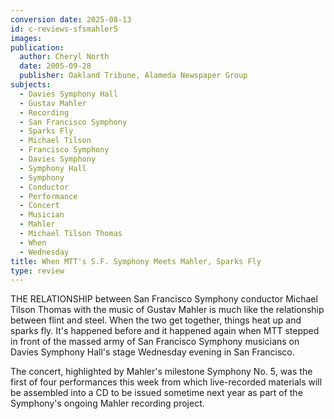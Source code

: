 ```yaml
---
conversion date: 2025-08-13
id: c-reviews-sfsmahler5
images:
publication:
  author: Cheryl North
  date: 2005-09-28
  publisher: Oakland Tribune, Alameda Newspaper Group
subjects:
  - Davies Symphony Hall
  - Gustav Mahler
  - Recording
  - San Francisco Symphony
  - Sparks Fly
  - Michael Tilson
  - Francisco Symphony
  - Davies Symphony
  - Symphony Hall
  - Symphony
  - Conductor
  - Performance
  - Concert
  - Musician
  - Mahler
  - Michael Tilson Thomas
  - When
  - Wednesday
title: When MTT's S.F. Symphony Meets Mahler, Sparks Fly
type: review
---
```


THE RELATIONSHIP between San Francisco Symphony conductor Michael Tilson Thomas with the music of Gustav Mahler is much like the relationship between flint and steel. When the two get together, things heat up and sparks fly. It's happened before and it happened again when MTT stepped in front of the massed army of San Francisco Symphony musicians on Davies Symphony Hall's stage Wednesday evening in San Francisco.

The concert, highlighted by Mahler's milestone Symphony No. 5, was the first of four performances this week from which live-recorded materials will be assembled into a CD to be issued sometime next year as part of the Symphony's ongoing Mahler recording project.
